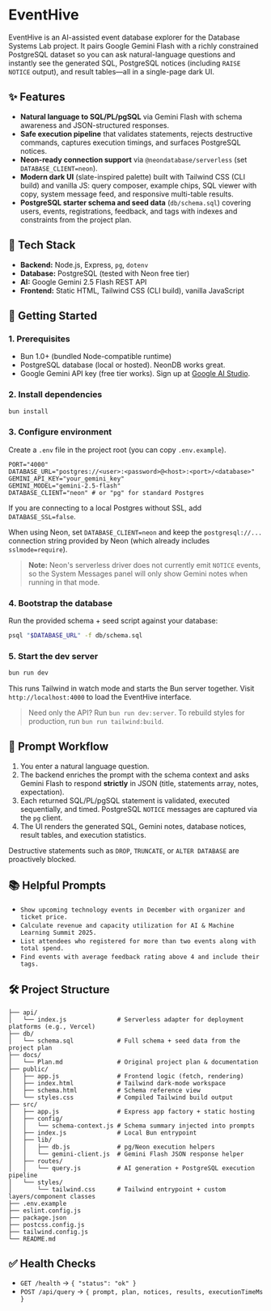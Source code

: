 # EventHive

EventHive is an AI-assisted event database explorer for the Database Systems Lab project. It pairs Google Gemini Flash with a richly constrained PostgreSQL dataset so you can ask natural-language questions and instantly see the generated SQL, PostgreSQL notices (including `RAISE NOTICE` output), and result tables—all in a single-page dark UI.

## ✨ Features

- **Natural language to SQL/PL/pgSQL** via Gemini Flash with schema awareness and JSON-structured responses.
- **Safe execution pipeline** that validates statements, rejects destructive commands, captures execution timings, and surfaces PostgreSQL notices.
- **Neon-ready connection support** via `@neondatabase/serverless` (set `DATABASE_CLIENT=neon`).
- **Modern dark UI** (slate-inspired palette) built with Tailwind CSS (CLI build) and vanilla JS: query composer, example chips, SQL viewer with copy, system message feed, and responsive multi-table results.
- **PostgreSQL starter schema and seed data** (`db/schema.sql`) covering users, events, registrations, feedback, and tags with indexes and constraints from the project plan.

## 🧱 Tech Stack

- **Backend:** Node.js, Express, `pg`, `dotenv`
- **Database:** PostgreSQL (tested with Neon free tier)
- **AI:** Google Gemini 2.5 Flash REST API
- **Frontend:** Static HTML, Tailwind CSS (CLI build), vanilla JavaScript

## 🚀 Getting Started

### 1. Prerequisites

- Bun 1.0+ (bundled Node-compatible runtime)
- PostgreSQL database (local or hosted). NeonDB works great.
- Google Gemini API key (free tier works). Sign up at [Google AI Studio](https://aistudio.google.com/app/api-keys).

### 2. Install dependencies

```bash
bun install
```

### 3. Configure environment

Create a `.env` file in the project root (you can copy `.env.example`).

```.
PORT="4000"
DATABASE_URL="postgres://<user>:<password>@<host>:<port>/<database>"
GEMINI_API_KEY="your_gemini_key"
GEMINI_MODEL="gemini-2.5-flash"
DATABASE_CLIENT="neon" # or "pg" for standard Postgres
```

If you are connecting to a local Postgres without SSL, add `DATABASE_SSL=false`.

When using Neon, set `DATABASE_CLIENT=neon` and keep the `postgresql://...` connection string provided by Neon (which already includes `sslmode=require`).

> **Note:** Neon\'s serverless driver does not currently emit `NOTICE` events, so the System Messages panel will only show Gemini notes when running in that mode.

### 4. Bootstrap the database

Run the provided schema + seed script against your database:

```bash
psql "$DATABASE_URL" -f db/schema.sql
```

### 5. Start the dev server

```bash
bun run dev
```

This runs Tailwind in watch mode and starts the Bun server together. Visit `http://localhost:4000` to load the EventHive interface.

> Need only the API? Run `bun run dev:server`. To rebuild styles for production, run `bun run tailwind:build`.

## 🧠 Prompt Workflow

1. You enter a natural language question.
2. The backend enriches the prompt with the schema context and asks Gemini Flash to respond **strictly** in JSON (title, statements array, notes, expectation).
3. Each returned SQL/PL/pgSQL statement is validated, executed sequentially, and timed. PostgreSQL `NOTICE` messages are captured via the `pg` client.
4. The UI renders the generated SQL, Gemini notes, database notices, result tables, and execution statistics.

Destructive statements such as `DROP`, `TRUNCATE`, or `ALTER DATABASE` are proactively blocked.

## 📚 Helpful Prompts

- `Show upcoming technology events in December with organizer and ticket price.`
- `Calculate revenue and capacity utilization for AI & Machine Learning Summit 2025.`
- `List attendees who registered for more than two events along with total spend.`
- `Find events with average feedback rating above 4 and include their tags.`

## 🛠 Project Structure

```.
├── api/
│   └── index.js              # Serverless adapter for deployment platforms (e.g., Vercel)
├── db/
│   └── schema.sql            # Full schema + seed data from the project plan
├── docs/
│   └── Plan.md               # Original project plan & documentation
├── public/
│   ├── app.js                # Frontend logic (fetch, rendering)
│   ├── index.html            # Tailwind dark-mode workspace
│   ├── schema.html           # Schema reference view
│   └── styles.css            # Compiled Tailwind build output
├── src/
│   ├── app.js                # Express app factory + static hosting
│   ├── config/
│   │   └── schema-context.js # Schema summary injected into prompts
│   ├── index.js              # Local Bun entrypoint
│   ├── lib/
│   │   ├── db.js             # pg/Neon execution helpers
│   │   └── gemini-client.js  # Gemini Flash JSON response helper
│   ├── routes/
│   │   └── query.js          # AI generation + PostgreSQL execution pipeline
│   └── styles/
│       └── tailwind.css      # Tailwind entrypoint + custom layers/component classes
├── .env.example
├── eslint.config.js
├── package.json
├── postcss.config.js
├── tailwind.config.js
└── README.md
```

## ✅ Health Checks

- `GET /health` → `{ "status": "ok" }`
- `POST /api/query` → `{ prompt, plan, notices, results, executionTimeMs }`

